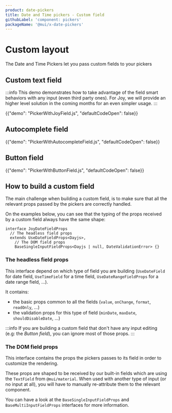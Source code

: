 ```yaml
---
product: date-pickers
title: Date and Time pickers - Custom field
githubLabel: 'component: pickers'
packageName: '@mui/x-date-pickers'
---
```


# Custom layout

<p class="description">The Date and Time Pickers let you pass custom fields to your pickers</p>

## Custom text field

:::info
This demo demonstrates how to take advantage of the field smart behaviors with any input (even third party ones).
For Joy, we will provide an higher level solution in the coming months for an even simpler usage.
:::

{{"demo": "PickerWithJoyField.js", "defaultCodeOpen": false}}

## Autocomplete field

{{"demo": "PickerWithAutocompleteField.js", "defaultCodeOpen": false}}

## Button field

{{"demo": "PickerWithButtonField.js", "defaultCodeOpen": false}}

## How to build a custom field

The main challenge when building a custom field, is to make sure that all the relevant props passed by the pickers are correctly handled.

On the examples below, you can see that the typing of the props received by a custom field always have the same shape:

```tsx
interface JoyDateFieldProps
  // The headless field props
  extends UseDateFieldProps<Dayjs>,
    // The DOM field props
    BaseSingleInputFieldProps<Dayjs | null, DateValidationError> {}
```

### The headless field props

This interface depend on which type of field you are building (`UseDateField` for date field, `UseTimeField` for a time field, `UseDateRangeFieldProps` for a date range field, ...).

It contains:

- the basic props common to all the fields (`value`, `onChange`, `format`, `readOnly`, ...)
- the validation props for this type of field (`minDate`, `maxDate`, `shouldDisableDate`, ...)

:::info
If you are building a custom field that don't have any input editing (e.g: the _Button field_), you can ignore most of those props.
:::

### The DOM field props

This interface contains the props the pickers passes to its field in order to customize the rendering.

These props are shaped to be received by our built-in fields which are using the `TextField` from `@mui/material`.
When used with another type of input (or no input at all), you will have to manually re-attribute them to the relevant component.

You can have a look at the `BaseSingleInputFieldProps` and `BaseMultiInputFieldProps` interfaces for more information.
